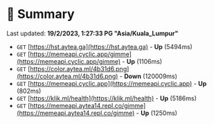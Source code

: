 # 📖 Summary
Last updated: **19/2/2023, 1:27:33 PG "Asia/Kuala_Lumpur"**

- `GET` [https://hst.aytea.ga](https://hst.aytea.ga) - **Up** (5494ms)
- `GET` [https://memeapi.cyclic.app/gimme](https://memeapi.cyclic.app/gimme) - **Up** (1106ms)
- `GET` [https://color.aytea.ml/4b31d6.png](https://color.aytea.ml/4b31d6.png) - **Down** (120009ms)
- `GET` [https://memeapi.cyclic.app](https://memeapi.cyclic.app) - **Up** (802ms)
- `GET` [https://klik.ml/health](https://klik.ml/health) - **Up** (5186ms)
- `GET` [https://memeapi.aytea14.repl.co/gimme](https://memeapi.aytea14.repl.co/gimme) - **Up** (1250ms)
